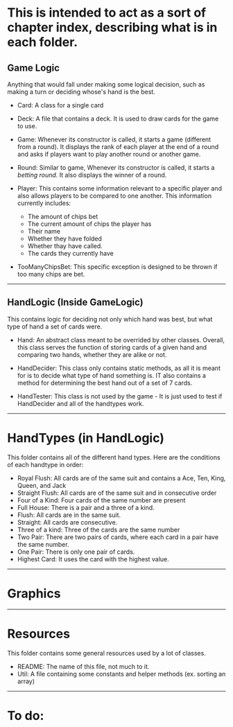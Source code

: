 This is intended to act as a sort of chapter index, describing what is in each folder.
====

Game Logic 
--
Anything that would fall under making some logical decision, such as making a turn or deciding whose's hand is the best.

- Card: A class for a single card


- Deck: A file that contains a deck. It is used to draw cards for the game to use.


- Game: Whenever its constructor is called, it starts a game (different from a round). It displays the rank of each player at the end of a round and asks if players want to play another round or another game.


- Round: Similar to game, Whenever its constructor is called, it starts a _betting round._ It also displays the winner of a round.


- Player: This contains some information relevant to a specific player and also allows players to be compared to one another. This information currently includes: 
  - The amount of chips bet 
  - The current amount of chips the player has
  - Their name
  - Whether they have folded 
  - Whether thay have called.
  - The cards they currently have


- TooManyChipsBet: This specific exception is designed to be thrown if too many chips are bet.
---

HandLogic (Inside GameLogic)
--
This contains logic for deciding not only which hand was best, but what type of hand a set of cards were.

- Hand: An abstract class meant to be overrided by other classes. Overall, this class serves the function of storing cards of a given hand and comparing two hands, whether they are alike or not.


- HandDecider: This class only contains static methods, as all it is meant for is to decide what type of hand something is. IT also contains a method for determining the best hand out of a set of 7 cards.


- HandTester: This class is not used by the game - It is just used to test if HandDecider and all of the handtypes work.
---
HandTypes (in HandLogic)
=
This folder contains all of the different hand types. Here are the conditions of each handtype in order:
- Royal Flush: All cards are of the same suit and contains a Ace, Ten, King, Queen, and Jack 
- Straight Flush: All cards are of the same suit and in consecutive order 
- Four of a Kind: Four cards of the same number are present
- Full House: There is a pair and a three of a kind.
- Flush: All cards are in the same suit.
- Straight: All cards are consecutive.
- Three of a kind: Three of the cards are the same number 
- Two Pair: There are two pairs of cards, where each card in a pair have the same number. 
- One Pair: There is only one pair of cards.
- Highest Card: It uses the card with the highest value.
---
Graphics
==

---
Resources
==
This folder contains some general resources used by a lot of classes.
- README: The name of this file, not much to it.
- Util: A file containing some constants and helper methods (ex. sorting an array)
---
To do:
==